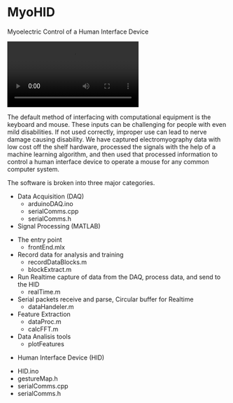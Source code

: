 # MyoHID
Myoelectric Control of a Human Interface Device


![Video of System in Action](https://github.com/iamtheeel/MyoHID/blob/744d13a04d67df1fa4955e9585844b020ff10742/IMG_6636_finalRun_720p.mov)

The default method of interfacing with computational equipment is the keyboard and mouse. These inputs can be challenging for people with even mild disabilities. If not used correctly, improper use can lead to nerve damage causing disability. 
We have captured electromyography data with low cost off the shelf hardware, processed the signals with the help of a machine learning algorithm, and then used that processed information to control a human interface device to operate a mouse for any common computer system.


The software is broken into three major categories. 
*	Data Acquisition (DAQ)
    -	arduinoDAQ.ino
    -	serialComms.cpp
    - serialComms.h
*	Signal Processing (MATLAB)
  -	The entry point
    - frontEnd.mlx
  -	Record data for analysis and training
    - recordDataBlocks.m
    - blockExtract.m
  -	Run Realtime capture of data from the DAQ, process data, and send to the HID
    - realTime.m
  -	Serial packets receive and parse, Circular buffer for Realtime
    - dataHandeler.m
  -	Feature Extraction
    - dataProc.m
    - calcFFT.m
  -	Data Analisis tools
    - plotFeatures
*	Human Interface Device (HID)
  -	HID.ino
  -	gestureMap.h
  -	serialComms.cpp
  -	serialComms.h
